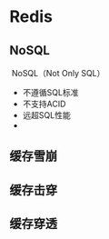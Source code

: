 # Redis

## NoSQL

​	NoSQL（Not Only SQL）

- 不遵循SQL标准
- 不支持ACID
- 远超SQL性能
- 

## 缓存雪崩

## 缓存击穿

## 缓存穿透
